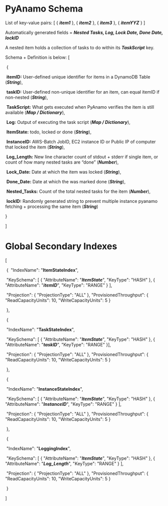 # **PyAnamo Schema**

List of key-value pairs: [ { ***item1*** }, { ***item2*** }, { ***item3*** }, { ***itemYYZ*** } ]

Automatically generated fields = ***Nested Tasks, Log, Lock Date, Done Date, lockID***

A nested item holds a collection of tasks to do within its ***TaskScript*** key.

Schema + Definition is below: 
[

​	{

​		**itemID:** User-defined unique identifier for items in a DynamoDB Table (***String***),

​		**taskID:** User-defined non-unique identifier for an item, can equal itemID if non-nested (***String***),

​		**TaskScript:** What gets executed when PyAnamo verifies the item is still available (***Map / Dictionary***),

​		**Log:** Output of executing the task script (***Map / Dictionary***), 

​		**ItemState:** todo, locked or done (***String***),

​		**InstanceID:** AWS-Batch JobID, EC2 instance ID or Public IP of computer that locked the item (***String***),

​		**Log_Length:** New line character count of stdout + stderr if single item, or count of how many nested tasks are “done” (***Number***),

​		**Lock_Date:** Date at which the item was locked (***String***),

​		**Done_Date:** Date at which the was marked done (***String***),

​		**Nested_Tasks:** Count of the total nested tasks for the item (***Number***),

​		**lockID:** Randomly generated string to prevent multiple instance pyanamo fetching + processing the same item (***String***)

}

]

# Global Secondary Indexes

[

​	{
​		"IndexName": "**ItemStateIndex**",

​					"KeySchema": [ { "AttributeName": "***ItemState***", "KeyType": "HASH" }, { "AttributeName": "***itemID***", "KeyType": "RANGE" } ],

​					"Projection": { "ProjectionType": "ALL" }, "ProvisionedThroughput": { "ReadCapacityUnits": 10, "WriteCapacityUnits": 5 }

​	},

​	{

​		"IndexName": "**TaskStateIndex**",

​		 "KeySchema": [ { "AttributeName": "***ItemState***", "KeyType": "HASH" }, { "AttributeName": "***taskID***", "KeyType": "RANGE" }],

​		"Projection": { "ProjectionType": "ALL" }, "ProvisionedThroughput": { "ReadCapacityUnits": 10, "WriteCapacityUnits": 5 }

​	},

​	{

​		"IndexName": "**InstanceStateIndex**",

​		"KeySchema": [ { "AttributeName": "***ItemState***", "KeyType": "HASH" }, { "AttributeName": "***InstanceID***", "KeyType": "RANGE" } ],

​		"Projection": { "ProjectionType": "ALL" }, "ProvisionedThroughput": { "ReadCapacityUnits": 10, "WriteCapacityUnits": 5 }

​	},

​	{

​		"IndexName": "**LoggingIndex**",

​		"KeySchema": [ { "AttributeName": "***ItemState***", "KeyType": "HASH" }, { "AttributeName": "***Log_Length***", "KeyType": "RANGE" } ],

​		"Projection": { "ProjectionType": "ALL" }, "ProvisionedThroughput": { "ReadCapacityUnits": 10, "WriteCapacityUnits": 5 }

​	}

]
